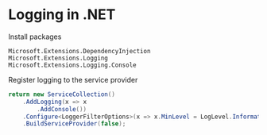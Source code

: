 # Logging in .NET

Install packages

```
Microsoft.Extensions.DependencyInjection
Microsoft.Extensions.Logging
Microsoft.Extensions.Logging.Console
```

Register logging to the service provider

```csharp
return new ServiceCollection()
    .AddLogging(x => x
        .AddConsole())
    .Configure<LoggerFilterOptions>(x => x.MinLevel = LogLevel.Information)
    .BuildServiceProvider(false);

```
